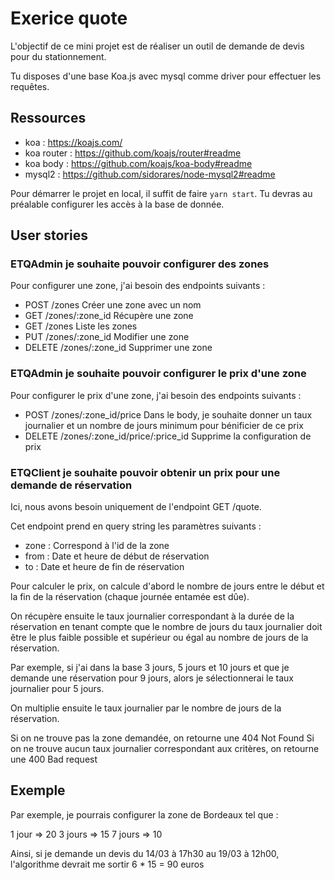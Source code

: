 # Exerice quote

L'objectif de ce mini projet est de réaliser un outil de demande de devis pour du stationnement.

Tu disposes d'une base Koa.js avec mysql comme driver pour effectuer les requêtes.

## Ressources

* koa : https://koajs.com/
* koa router : https://github.com/koajs/router#readme
* koa body : https://github.com/koajs/koa-body#readme
* mysql2 : https://github.com/sidorares/node-mysql2#readme

Pour démarrer le projet en local, il suffit de faire `yarn start`.
Tu devras au préalable configurer les accès à la base de donnée.

## User stories

### ETQAdmin je souhaite pouvoir configurer des zones

Pour configurer une zone, j'ai besoin des endpoints suivants :

* POST /zones
Créer une zone avec un nom
* GET /zones/:zone_id
Récupère une zone
* GET /zones
Liste les zones
* PUT /zones/:zone_id
Modifier une zone
* DELETE /zones/:zone_id
Supprimer une zone

### ETQAdmin je souhaite pouvoir configurer le prix d'une zone

Pour configurer le prix d'une zone, j'ai besoin des endpoints suivants :

* POST /zones/:zone_id/price
Dans le body, je souhaite donner un taux journalier et un nombre de jours minimum pour bénificier de ce prix
* DELETE /zones/:zone_id/price/:price_id
Supprime la configuration de prix

### ETQClient je souhaite pouvoir obtenir un prix pour une demande de réservation

Ici, nous avons besoin uniquement de l'endpoint GET /quote.

Cet endpoint prend en query string les paramètres suivants :

* zone : Correspond à l'id de la zone
* from : Date et heure de début de réservation
* to : Date et heure de fin de réservation

Pour calculer le prix, on calcule d'abord le nombre de jours entre le début et la fin de la réservation (chaque journée entamée est dûe).

On récupère ensuite le taux journalier correspondant à la durée de la réservation en tenant compte que le nombre de jours du taux journalier doit être le plus faible possible et supérieur ou égal au nombre de jours de la réservation.

Par exemple, si j'ai dans la base 3 jours, 5 jours et 10 jours et que je demande une réservation pour 9 jours, alors je sélectionnerai le taux journalier pour 5 jours.

On multiplie ensuite le taux journalier par le nombre de jours de la réservation.

Si on ne trouve pas la zone demandée, on retourne une 404 Not Found
Si on ne trouve aucun taux journalier correspondant aux critères, on retourne une 400 Bad request

## Exemple

Par exemple, je pourrais configurer la zone de Bordeaux tel que :

1 jour => 20
3 jours => 15
7 jours => 10

Ainsi, si je demande un devis du 14/03 à 17h30 au 19/03 à 12h00, l'algorithme devrait me sortir 6 * 15 = 90 euros
